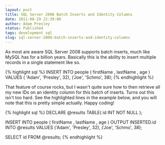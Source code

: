 ```yaml
---
layout: post
title: SQL Server 2008 Batch Inserts and Identity Columns
date: 2011-08-29 22:39:00
author: Adam Presley
status: Published
tags: development sql
slug: sql-server-2008-batch-inserts-and-identity-columns
---
```


As most are aware SQL Server 2008 supports batch inserts, much like
MySQL has for a billion years. Basically this is the ability to insert
multiple records in a single statement like so.

{% highlight sql %}
INSERT INTO people (
	firstName
	, lastName
	, age
) VALUES
	( 'Adam', 'Presley', 32),
	('Joe', 'Schmo', 38);
{% endhighlight %}

That feature of course rocks, but I wasn't quite sure how to then
retrieve all my new IDs on an identity column for this batch of inserts.
Turns out this isn't too hard. See the highlighted lines in the example
below, and you will note that this is pretty simple actually. Happy
coding!

{% highlight sql %}
DECLARE @results TABLE(
	id INT NOT NULL
);

INSERT INTO people (
	firstName
	, lastName
	, age
)
OUTPUT INSERTED.id INTO @results
VALUES
	('Adam', 'Presley', 32),
	('Joe', 'Schmo', 38);

SELECT id FROM @results;
{% endhighlight %}
